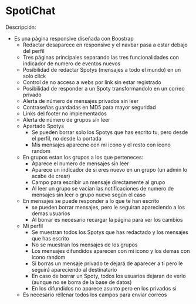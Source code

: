 # SpotiChat

Descripción:
- Es una página responsive diseñada con Boostrap
  - Redactar desaparece en responsive y el navbar pasa a estar debajo del perfil
  - Tres páginas principales separando las tres funcionalidades con indicador de numero de eventos nuevos
  - Posibilidad de redactar Spotys (mensajes a todo el mundo) en un solo click
  - Control de no acceso a webs por link sin estar registrado
  - Posibilidad de responder a un Spoty transformandolo en un correo privado
  - Alerta de número de mensajes privados sin leer
  - Contraseñas guardadas en MD5 para mayor seguridad
  - Links del footer no implementados
  - Alerta de número de grupos sin leer
  - Apartado Spotys
    - Se pueden borrar solo los Spotys que has escrito tu, pero desde el perfil, no desde la portada
    - Mis mensajes aparecne con mi icono y el resto con icono random
  - En grupos estan los grupos a los que perteneces:
    - Aparece el numero de mensajes sin leer
    - Aparece un indicador de si eres nuevo en un grupo (un admin lo acabe de crear)
    - Campo para escribir un mensaje directamente al grupo
    - Al leer un grupo se vacian las notificaciones de numero de mensajes sin leer o grupo nuevo según el caso
  - En mensajes se puede responder a lo que te han escrito
    - se pueden borrar mensajes, pero le seguiran apareciendo a los demas usuarios
    - Al borrar es necesario recargar la página para ver los cambios
  - Mi perfil
    - Se muestran todos los Spotys que has redactado y los mensajes que has escrito
    - No se muestran los mensajes de los grupos
    - Los mensajes difundidos aparecen con mi icono y los demas con icono random
    - Si borras un mensaje privado te dejará de aparecer a ti pero le seguirá apareciendo al destinatario
    - En caso de borrar un Spoty, todos los usuarios dejaran de verlo (aunque no se borra de la base de datos)
    - En los difundidos no aparece asunto pero en los privados si
  - Es necesario rellenar todos los campos para enviar correos
